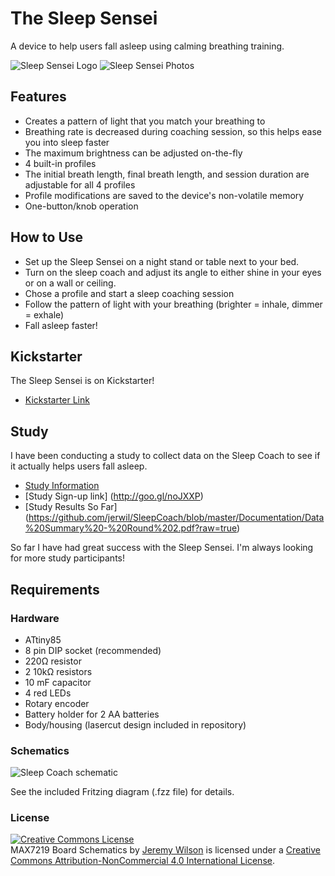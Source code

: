 # The Sleep Sensei

A device to help users fall asleep using calming breathing training.

![](https://raw.githubusercontent.com/jerwil/SleepSensei/master/Documentation/Readme%20Media/Headband%20Red%20Logo.png "Sleep Sensei Logo")
![](https://raw.githubusercontent.com/jerwil/SleepSensei/master/Documentation/Readme%20Media/IMG_4892.jpg "Sleep Sensei Photos")

## Features

* Creates a pattern of light that you match your breathing to
* Breathing rate is decreased during coaching session, so this helps ease you into sleep faster
* The maximum brightness can be adjusted on-the-fly
* 4 built-in profiles
* The initial breath length, final breath length, and session duration are adjustable for all 4 profiles
* Profile modifications are saved to the device's non-volatile memory
* One-button/knob operation

## How to Use

* Set up the Sleep Sensei on a night stand or table next to your bed.
* Turn on the sleep coach and adjust its angle to either shine in your eyes or on a wall or ceiling.
* Chose a profile and start a sleep coaching session
* Follow the pattern of light with your breathing (brighter = inhale, dimmer = exhale)
* Fall asleep faster!


## Kickstarter

The Sleep Sensei is on Kickstarter!

* [Kickstarter Link](https://www.kickstarter.com/projects/1999114877/the-sleep-sensei)

## Study

I have been conducting a study to collect data on the Sleep Coach to see if it actually helps users fall asleep.

* [Study Information](http://i.imgur.com/wzw9Kvx.jpg)
* [Study Sign-up link] (http://goo.gl/noJXXP)
* [Study Results So Far] (https://github.com/jerwil/SleepCoach/blob/master/Documentation/Data%20Summary%20-%20Round%202.pdf?raw=true)

So far I have had great success with the Sleep Sensei. I'm always looking for more study participants!

## Requirements

### Hardware

* ATtiny85
* 8 pin DIP socket (recommended)
* 220Ω resistor
* 2 10kΩ resistors
* 10 mF capacitor
* 4 red LEDs
* Rotary encoder
* Battery holder for 2 AA batteries
* Body/housing (lasercut design included in repository)

### Schematics

![](https://raw.githubusercontent.com/jerwil/SleepSensei/master/Documentation/Readme%20Media/PCB%20Picture.jpg "Sleep Coach schematic")

See the included Fritzing diagram (.fzz file) for details.

### License

<a rel="license" href="http://creativecommons.org/licenses/by-nc/4.0/"><img alt="Creative Commons License" style="border-width:0" src="http://i.creativecommons.org/l/by-nc/4.0/88x31.png" /></a><br /><span xmlns:dct="http://purl.org/dc/terms/" property="dct:title">MAX7219 Board Schematics</span> by <a xmlns:cc="http://creativecommons.org/ns#" href="www.JeremyAdamWilson.com" property="cc:attributionName" rel="cc:attributionURL">Jeremy Wilson</a> is licensed under a <a rel="license" href="http://creativecommons.org/licenses/by-nc/4.0/">Creative Commons Attribution-NonCommercial 4.0 International License</a>.


